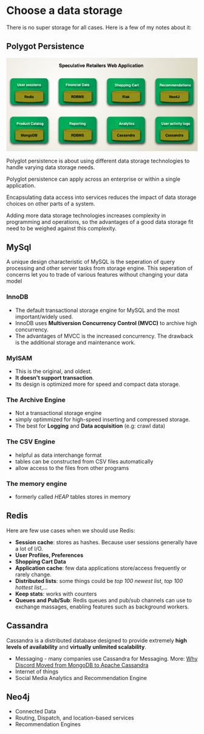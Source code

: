# Choose a data storage

There is no super storage for all cases. Here is a few of my notes about it:

## Polygot Persistence

![Polygot Database](./img/polyglot.png)

Polyglot persistence is about using different data storage technologies to handle varying data storage needs.

Polyglot persistence can apply across an enterprise or within a single application.

Encapsulating data access into services reduces the impact of data storage choices on other parts of a system.

Adding more data storage technologies increases complexity in programming and operations, so the advantages of a good data storage fit need to be weighed against this complexity.



## MySql
A unique design characteristic of MySQL is the seperation of query processing and other server tasks from storage engine. This seperation of concerns let you to trade of various features without changing your data model

### InnoDB
- The default transactional storage engine for MySQL and the most important/widely used. 
- InnoDB uses **Multiversion Concurrency Control (MVCC)** to archive high concurrency.
- The advantages of MVCC is the increased concurrency. The drawback is the additional storage and maintenance work.

### MyISAM
- This is the original, and oldest. 
- **It doesn't support transaction**. 
- Its design is optimized more for speed and compact data storage.

### The Archive Engine
- Not a transactional storage engine
- simply optimmized for high-speed inserting and compressed storage.
- The best for **Logging** and **Data acquisition** (e.g: crawl data)

### The CSV Engine
- helpful as data interchange format
- tables can be constructed from CSV files automatically
- allow access to the files from other programs

### The memory engine
- formerly called *HEAP* tables stores in memory

## Redis
Here are few use cases when we should use Redis:
- **Session cache**: stores as hashes. Because user sessions generally have a lot of I/O.
- **User Profiles, Preferences**
- **Shopping Cart Data**
- **Application cache**: few data applications store/access frequently or rarely change.
- **Distributed lists**: some things could be *top 100 newest list*, *top 100 hottest list*,... 
- **Keep stats**: works with counters
- **Queues and Pub/Sub**: Redis queues and pub/sub channels can use to exchange massages, enabling features such as background workers.

## Cassandra
Cassandra is a distributed database designed to provide extremely **high levels of availability** and **virtually unlimited scalability**.
- Messaging - many companies use Cassandra for Messaging. More: [Why Discord Moved from MongoDB to Apache Cassandra](https://www.youtube.com/watch?v=86olupkuLlU&ab_channel=HusseinNasser)
- Internet of things
- Social Media Analytics and Recommendation Engine

## Neo4j

- Connected Data
- Routing, Dispatch, and location-based services
- Recommendation Engines


